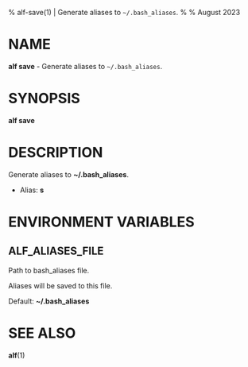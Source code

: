 % alf-save(1) | Generate aliases to `~/.bash_aliases`.
% 
% August 2023

NAME
==================================================

**alf save** - Generate aliases to `~/.bash_aliases`.

SYNOPSIS
==================================================

**alf save**

DESCRIPTION
==================================================

Generate aliases to **~/.bash_aliases**.

- Alias: **s**

ENVIRONMENT VARIABLES
==================================================

ALF_ALIASES_FILE
--------------------------------------------------

Path to bash_aliases file.

Aliases will be saved to this file.

Default: **~/.bash_aliases**



SEE ALSO
==================================================

**alf**(1)



